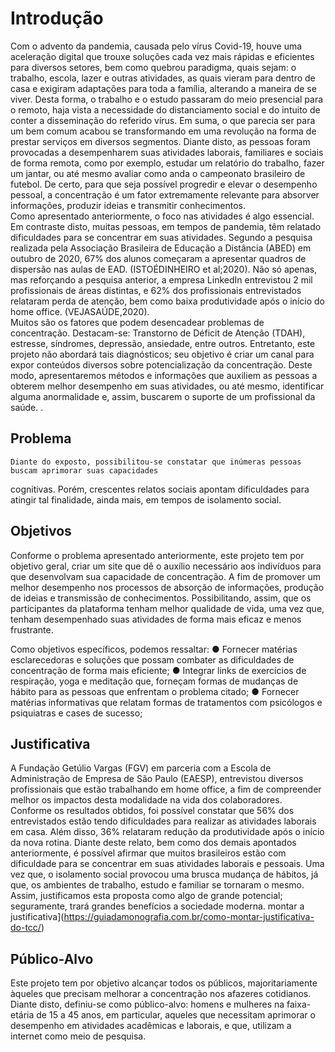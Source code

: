 # Introdução

   Com o advento da pandemia, causada pelo vírus Covid-19, houve uma aceleração digital que trouxe soluções 
cada vez mais rápidas e eficientes para diversos setores, bem como quebrou paradigma, quais sejam: o trabalho, escola, lazer e outras atividades, as quais vieram para dentro de casa e exigiram adaptações para toda a família, alterando a maneira de se viver. Desta forma, o trabalho e o estudo passaram do meio presencial para o remoto, haja vista a necessidade do distanciamento social e do intuito de conter a disseminação do referido vírus. Em suma, o que parecia ser para um bem comum acabou se transformando em uma revolução na forma de prestar serviços em diversos segmentos. 
  Diante disto, as pessoas foram provocadas a desempenharem suas atividades laborais, familiares e sociais de 
forma remota, como por exemplo, estudar um relatório do trabalho, fazer um jantar, ou até mesmo avaliar como anda o campeonato brasileiro de futebol. De certo, para que seja possível progredir e elevar o desempenho pessoal, a concentração é um fator extremamente relevante para absorver informações, produzir ideias e transmitir conhecimentos.  
  Como apresentado anteriormente, o foco nas atividades é algo essencial. Em contraste disto, muitas pessoas, 
em tempos de pandemia, têm relatado dificuldades para se concentrar em suas atividades. Segundo a pesquisa realizada pela Associação Brasileira de Educação a Distância (ABED) em outubro de 2020, 67% dos alunos começaram a apresentar quadros de dispersão nas aulas de EAD. (ISTOÉDINHEIRO et al;2020).  Não só apenas, mas reforçando a pesquisa anterior, a empresa LinkedIn entrevistou 2 mil profissionais de áreas distintas, e 62% dos profissionais entrevistados relataram perda de atenção, bem como baixa produtividade após o início do home office. 
(VEJASAÚDE,2020).  
 Muitos são os fatores que podem desencadear problemas de concentração. Destacam-se: Transtorno de Déficit de 
Atenção (TDAH), estresse, síndromes, depressão, ansiedade, entre outros. Entretanto, este projeto não abordará tais diagnósticos; seu objetivo é criar um canal para expor conteúdos diversos sobre potencialização da concentração. Deste modo, apresentaremos métodos e informações que auxiliem as pessoas a obterem melhor desempenho em suas atividades, ou até mesmo, identificar alguma anormalidade e, assim, buscarem o suporte de um profissional da saúde.
.

## Problema

    Diante do exposto, possibilitou-se constatar que inúmeras pessoas buscam aprimorar suas capacidades 
cognitivas. Porém, crescentes relatos sociais apontam dificuldades para atingir tal finalidade, ainda 
mais, em tempos de isolamento social. 

## Objetivos

 Conforme o problema apresentado anteriormente, este projeto tem 
por objetivo geral, criar um site que dê o auxílio necessário aos indivíduos para que desenvolvam sua capacidade de concentração. A fim de promover um melhor desempenho nos processos de absorção de informações, produção de ideias e transmissão de conhecimentos. Possibilitando, assim, que os participantes da plataforma tenham melhor qualidade de vida, uma vez que, tenham desempenhado suas atividades de forma mais eficaz e menos frustrante.  
 
Como objetivos específicos, podemos ressaltar: 
●	Fornecer matérias esclarecedoras e soluções que possam combater as dificuldades de concentração de forma mais eficiente; 
●	Integrar links de exercícios de respiração, yoga e meditação que, forneçam formas de mudanças de hábito para as pessoas que enfrentam o problema citado; 
●	Fornecer matérias informativas que relatam formas de tratamentos 
com psicólogos e psiquiatras e cases de sucesso; 


## Justificativa

  A Fundação Getúlio Vargas (FGV) em parceria com a Escola de Administração de Empresa de São Paulo (EAESP), 
entrevistou diversos profissionais que estão trabalhando em home office, a fim de compreender melhor os impactos desta modalidade na vida dos colaboradores. Conforme os resultados obtidos, foi possível constatar que 56% dos entrevistados estão tendo dificuldades para realizar as atividades laborais em casa. Além disso, 36% relataram redução da produtividade após o início da nova rotina. Diante deste relato, bem como dos demais apontados anteriormente, é possível afirmar que muitos brasileiros estão com dificuldade para se concentrar em suas atividades laborais e pessoais. Uma vez que, o isolamento social provocou uma brusca mudança de hábitos, já que, os ambientes de trabalho, estudo e familiar se tornaram o mesmo. Assim, justificamos esta proposta como algo de grande potencial; seguramente, trará grandes benefícios a sociedade moderna.  montar a justificativa](https://guiadamonografia.com.br/como-montar-justificativa-do-tcc/)

## Público-Alvo

  Este projeto tem por objetivo alcançar todos os públicos, majoritariamente àqueles que precisam melhorar a 
concentração nos afazeres cotidianos. Diante disto, definiu-se como público-alvo: homens e mulheres na faixa-etária de 15 a 45 anos, em particular, aqueles que necessitam aprimorar o desempenho em atividades acadêmicas e laborais, e que, utilizam a internet como meio de pesquisa. 

